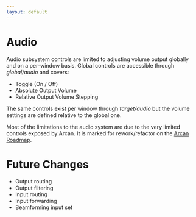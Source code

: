 ```yaml
---
layout: default
---
```


# Audio
Audio subsystem controls are limited to adjusting volume output globally
and on a per-window basis. Global controls are accessible through
<i>global/audio</i> and covers:

- Toggle (On / Off)
- Absolute Output Volume
- Relative Output Volume Stepping

The same controls exist per window through <i>target/audio</i> but the
volume settings are defined relative to the global one.

Most of the limitations to the audio system are due to the very limited
controls exposed by Arcan. It is marked for rework/refactor on the
[Arcan Roadmap](https://github.com/letoram/arcan/wiki/roadmap).

# Future Changes
- Output routing
- Output filtering
- Input routing
- Input forwarding
- Beamforming input set
